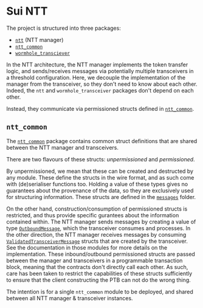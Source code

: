 # Sui NTT

The project is structured into three packages:

- [`ntt`](./packages/ntt) (NTT manager)
- [`ntt_common`](./packages_ntt_common)
- [`wormhole_transciever`](./packages/wormhole_transceiver)

In the NTT architecture, the NTT manager implements the token transfer logic, and sends/receives messages via potentially multiple transceivers in a threshold configuration.
Here, we decouple the implementation of the manager from the transceiver, so they don't need to know about each other. Indeed, the `ntt` and `wormhole_transceiver` packages don't depend on each other.

Instead, they communicate via permissioned structs defined in [`ntt_common`](./packages/ntt_common).

## `ntt_common`

The [`ntt_common`](./packages/ntt_common) package contains common struct definitions that are shared between the NTT manager and transceivers.

There are two flavours of these structs: _unpermissioned_ and _permissioned_.

By unpermissioned, we mean that these can be created and destructed by any module.
These define the structs in the wire format, and as such come with (de)serialiser functions too. Holding a value of these types gives no guarantees about the provenance of the data, so they are exclusively used for structuring information. These structs are defined in the [`messages`](./packages/ntt_common/sources/messages) folder.

On the other hand, construction/consumption of permissioned structs is restricted, and thus provide specific gurantees about the information contained within.
The NTT manager sends messages by creating a value of type [`OutboundMessage`](./packages/ntt_common/sources/outbound_message.move), which the transceiver consumes and processes.
In the other direction, the NTT manager receives messages by consuming [`ValidatedTransceiverMessage`](./packages/ntt_common/sources/validated_transceiver_message.move) structs that are created by the transceiver. See the documentation in those modules for more details on the implementation.
These inbound/outbound permissioned structs are passed between the manager and transceivers in a programmable transaction block, meaning that the contracts don't directly call each other. As such, care has been taken to restrict the capabilities of these structs sufficiently to ensure that the client constructing the PTB can not do the wrong thing.

The intention is for a single `ntt_common` module to be deployed, and shared between all NTT manager & transceiver instances.

